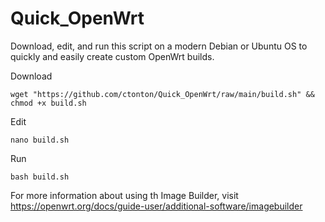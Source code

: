 # Quick_OpenWrt
Download, edit, and run this script on a modern Debian or Ubuntu OS to quickly and easily create custom OpenWrt builds.

Download
```shell
wget "https://github.com/ctonton/Quick_OpenWrt/raw/main/build.sh" && chmod +x build.sh
```

Edit
```shell
nano build.sh
```

Run
```shell
bash build.sh
```

For more information about using th Image Builder, visit https://openwrt.org/docs/guide-user/additional-software/imagebuilder
